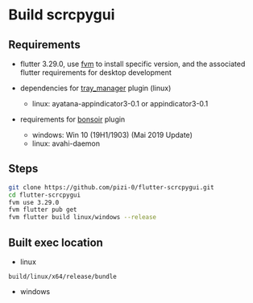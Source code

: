 # Build scrcpygui

## Requirements
- flutter 3.29.0, use [fvm]() to install specific version, and the associated flutter requirements for desktop development
- dependencies for [tray_manager](https://pub.dev/packages/tray_manager#quick-start) plugin (linux)
    - linux: 
    ayatana-appindicator3-0.1 or appindicator3-0.1

- requirements for [bonsoir](https://bonsoir.skyost.eu/docs#installation) plugin
    - windows: Win 10 (19H1/1903) (Mai 2019 Update)
    - linux: avahi-daemon

## Steps

```bash
git clone https://github.com/pizi-0/flutter-scrcpygui.git
cd flutter-scrcpygui
fvm use 3.29.0
fvm flutter pub get
fvm flutter build linux/windows --release
```

## Built exec location
- linux
```
build/linux/x64/release/bundle
```
- windows
```
```